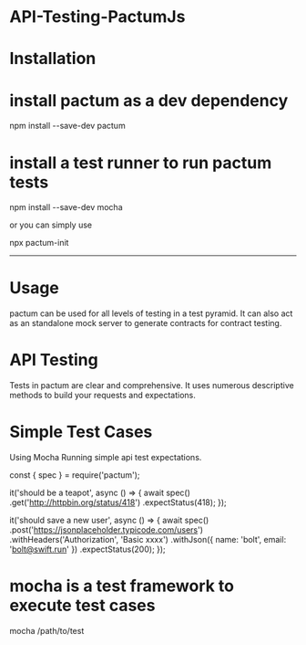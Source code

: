 # API-Testing-PactumJs

# Installation
# install pactum as a dev dependency
npm install --save-dev pactum

# install a test runner to run pactum tests

npm install --save-dev mocha

or you can simply use

npx pactum-init

----------

# Usage
pactum can be used for all levels of testing in a test pyramid. It can also act as an standalone mock server to generate contracts for contract testing.

# API Testing
Tests in pactum are clear and comprehensive. It uses numerous descriptive methods to build your requests and expectations.

# Simple Test Cases
Using Mocha
Running simple api test expectations.

const { spec } = require('pactum');

it('should be a teapot', async () => {
  await spec()
    .get('http://httpbin.org/status/418')
    .expectStatus(418);
});

it('should save a new user', async () => {
  await spec()
    .post('https://jsonplaceholder.typicode.com/users')
    .withHeaders('Authorization', 'Basic xxxx')
    .withJson({
      name: 'bolt',
      email: 'bolt@swift.run'
    })
    .expectStatus(200);
});
# mocha is a test framework to execute test cases
mocha /path/to/test
